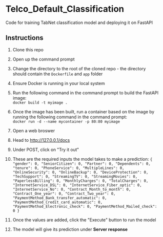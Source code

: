 # Telco_Default_Classification
Code for training TabNet classification model and deploying it on FastAPI

## Instructions
1. Clone this repo
2. Open up the command prompt
3. Change the directory to the root of the cloned repo - the directory should contain the `Dockerfile` and `app` folder
4. Ensure Docker is running in your local system
5. Run the following command in the command prompt to build the FastAPI image: <br>
`docker build -t myimage .`

6. Once the image has been built, run a container based on the image by running the following command in the command prompt: <br>
`docker run -d --name mycontainer -p 80:80 myimage`
7. Open a web broswer
8. Head to http://127.0.0.1/docs
9. Under POST, click on "Try it out"
10. These are the required inputs the model takes to make a prediction:
` {
  "gender": 0,
  "SeniorCitizen": 0,
  "Partner": 0,
  "Dependents": 0,
  "tenure": 0,
  "PhoneService": 0,
  "MultipleLines": 0,
  "OnlineSecurity": 0,
  "OnlineBackup": 0,
  "DeviceProtection": 0,
  "TechSupport": 0,
  "StreamingTV": 0,
  "StreamingMovies": 0,
  "PaperlessBilling": 0,
  "MonthlyCharges": 0,
  "TotalCharges": 0,
  "InternetService_DSL": 0,
  "InternetService_Fiber_optic": 0,
  "InternetService_No": 0,
  "Contract_Month_to_month": 0,
  "Contract_One_year": 0,
  "Contract_Two_year": 0,
  "PaymentMethod_Bank_transfer_automatic": 0,
  "PaymentMethod_Credit_card_automatic": 0,
  "PaymentMethod_Electronic_check": 0,
  "PaymentMethod_Mailed_check": 0
}
`
11. Once the values are added, click the "Execute" button to run the model
12. The model will give its prediction under **Server response**
